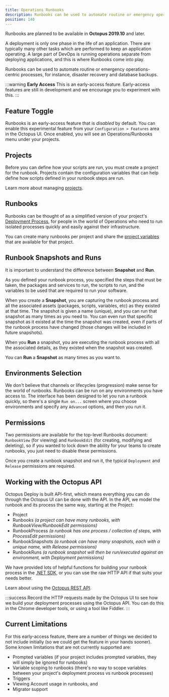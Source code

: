 ```yaml
---
title: Operations Runbooks
description: Runbooks can be used to automate routine or emergency operations-centric processes, for instance, disaster recovery and database backups.
position: 140
---
```


Runbooks are planned to be available in **Octopus 2019.10** and later.

A deployment is only one phase in the life of an application. There are typically many other tasks which are performed to keep an application operating. A large part of DevOps is running operations separate from deploying applications, and this is where Runbooks come into play.

Runbooks can be used to automate routine or emergency operations-centric processes, for instance, disaster recovery and database backups.

:::warning
**Early Access**
This is an early-access feature. Early-access features are still in development and we encourage you to experiment with this.
:::

## Feature Toggle

Runbooks is an early-access feature that is _disabled_ by default. You can enable this experimental feature from your `Configuration > Features` area in the Octopus UI. Once enabled, you will see an Operations/Runbooks menu under your projects.

## Projects

Before you can define how your scripts are run, you must create a project for the runbook. Projects contain the configuration variables that can help define how scripts defined in your runbook steps are run.

Learn more about managing [projects](/docs/deployment-process/projects/index.md).

## Runbooks

Runbooks can be thought of as a simplified version of your project's [Deployment Process](/docs/deployment-process/index.md), for people in the world of Operations who need to run isolated processes quickly and easily against their infrastructure.

You can create many runbooks per project and share the [project variables](/docs/deployment-process/variables/index.md) that are available for that project.

## Runbook Snapshots and Runs

It is important to understand the difference between **Snapshot** and **Run**.

As you defined your runbook process, you specified the steps that must be taken, the packages and services to run, the scripts to run, and the variables to be used that are required to run your software.

When you create a **Snapshot**, you are capturing the runbook process and all the associated assets (packages, scripts, variables, etc) as they existed at that time. The snapshot is given a name (unique), and you can run that snapshot as many times as you need to. You can even run that specific snapshot as it existed at the time the snapshot was created, even if parts of the runbook process have changed (those changes will be included in future snapshots).

When you **Run** a snapshot, you are executing the runbook process with all the associated details, as they existed when the snapshot was created.

You can **Run** a **Snapshot** as many times as you want to.

## Environments Selection

We don't believe that channels or lifecycles (progression) make sense for the world of runbooks. Runbooks can be run on any environments you have access to. The interface has been designed to let you run a runbook quickly, so there's a single `Run on...` screen where you choose environments and specify any `Advanced` options, and then you run it.

## Permissions

Two permissions are available for the top-level Runbooks document: `RunbookView` (for viewing) and `RunbookEdit` (for creating, modifying and deleting), so if you wanted to lock down the ability for your teams to create runbooks, you just need to disable these permissions.

Once you create a runbook snapshot and run it, the typical `Deployment` and `Release` permissions are required.

## Working with the Octopus API

Octopus Deploy is built API-first, which means everything you can do through the Octopus UI can be done with the API. In the API, we model the runbook and its process the same way, starting at the Project:

- Project
- Runbooks _(a project can have many runbooks, with RunbookView/RunbookEdit permissions)_
- RunbookProcess _(a runbook has one process / collection of steps, with ProcessEdit permissions)_
- RunbookSnapshots _(a runbook can have many snapshots, each with a unique name, with Release permissions)_
- RunbookRuns _(a runbook snapshot will then be run/executed against an environment, with Deployment permissions)_

We have provided lots of helpful functions for building your runbook process in the [.NET SDK](/docs/octopus-rest-api/octopus.client.md), or you can use the raw HTTP API if that suits your needs better.

Learn about using the [Octopus REST API](/docs/octopus-rest-api/index.md).

:::success
Record the HTTP requests made by the Octopus UI to see how we build your deployment processes using the Octopus API. You can do this in the Chrome developer tools, or using a tool like Fiddler.
:::

## Current Limitations

For this early-access feature, there are a number of things we decided to not include initially (so we could get the feature in your hands sooner). Some known limitations that are not currently supported are:

- Prompted variables (if your project includes prompted variables, they will simply be ignored for runbooks)
- Variable scoping to runbooks (there's no way to scope variables between your project's deployment process vs runbook processes)
- Triggers
- Viewing Account usage in runbooks, and
- Migrator support
